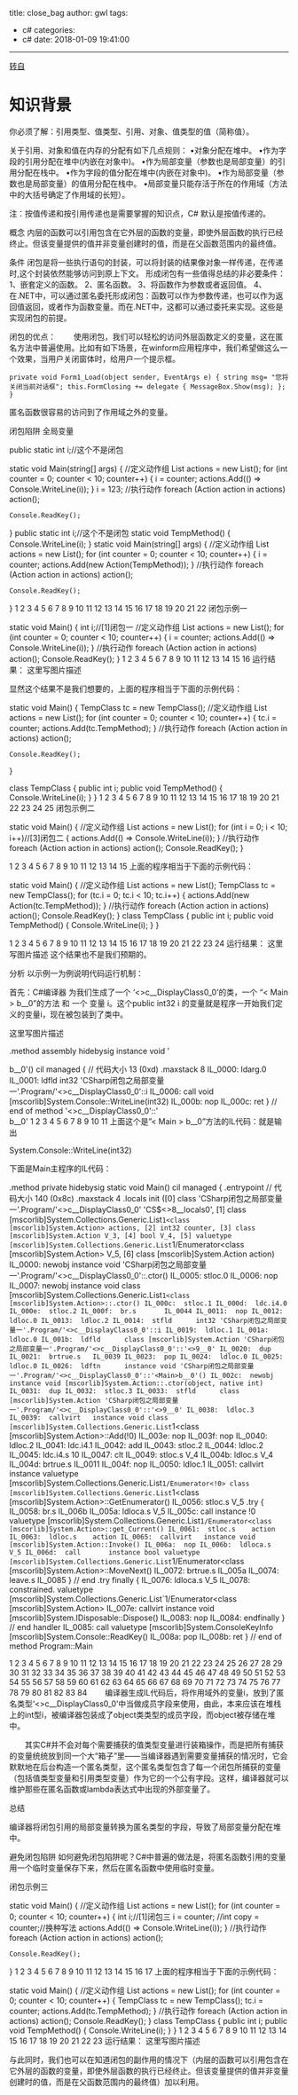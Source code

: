 title: close_bag
author: gwl
tags:
  - c#
categories:
 - c#
date: 2018-01-09 19:41:00
---
[转自](http://blog.csdn.net/cjolj/article/details/60868305)
# 知识背景
你必须了解：引用类型、值类型、引用、对象、值类型的值（简称值）。

关于引用、对象和值在内存的分配有如下几点规则： •对象分配在堆中。 •作为字段的引用分配在堆中(内嵌在对象中)。 
•作为局部变量（参数也是局部变量）的引用分配在栈中。 •作为字段的值分配在堆中(内嵌在对象中)。 
•作为局部变量（参数也是局部变量）的值用分配在栈中。 •局部变量只能存活于所在的作用域（方法中的大括号确定了作用域的长短）。

注：按值传递和按引用传递也是需要掌握的知识点，C# 默认是按值传递的。

概念
内层的函数可以引用包含在它外层的函数的变量，即使外层函数的执行已经终止。但该变量提供的值并非变量创建时的值，而是在父函数范围内的最终值。

条件
闭包是将一些执行语句的封装，可以将封装的结果像对象一样传递，在传递时,这个封装依然能够访问到原上下文。 
形成闭包有一些值得总结的非必要条件： 
1、嵌套定义的函数。 
2、匿名函数。 
3、将函数作为参数或者返回值。 
4、在.NET中，可以通过匿名委托形成闭包：函数可以作为参数传递，也可以作为返回值返回，或者作为函数变量。而在.NET中，这都可以通过委托来实现。这些是实现闭包的前提。

闭包的优点：
　　使用闭包，我们可以轻松的访问外层函数定义的变量，这在匿名方法中普遍使用。比如有如下场景，在winform应用程序中，我们希望做这么一个效果，当用户关闭窗体时，给用户一个提示框。 
  
`
private void Form1_Load(object sender, EventArgs e)
{
       string msg= "您将关闭当前对话框";
       this.FormClosing += delegate
       {
            MessageBox.Show(msg);
       };
}
` 

匿名函数很容易的访问到了作用域之外的变量。

闭包陷阱
全局变量

public static int i;//这个不是闭包

static void Main(string[] args)
{
    //定义动作组
    List<Action> actions = new List<Action>();
    for (int counter = 0; counter < 10; counter++)
    {
        i = counter;
        actions.Add(() => Console.WriteLine(i));
    }
    i = 123;
    //执行动作
    foreach (Action action in actions)
        action();

    Console.ReadKey();

}
public static int i;//这个不是闭包
static void TempMethod()
{
    Console.WriteLine(i);
}
static void Main(string[] args)
{
    //定义动作组
    List<Action> actions = new List<Action>();
    for (int counter = 0; counter < 10; counter++)
    {
        i = counter;
        actions.Add(new Action(TempMethod));
    }
    //执行动作
    foreach (Action action in actions)
        action();

    Console.ReadKey();

}
1
2
3
4
5
6
7
8
9
10
11
12
13
14
15
16
17
18
19
20
21
22
闭包示例一

static void Main()
{
    int i;//[1]闭包一
    //定义动作组
    List<Action> actions = new List<Action>();
    for (int counter = 0; counter < 10; counter++)
    {
        i = counter;
        actions.Add(() => Console.WriteLine(i));
    }
    //执行动作
    foreach (Action action in actions)
        action();
    Console.ReadKey();
}
1
2
3
4
5
6
7
8
9
10
11
12
13
14
15
16
运行结果： 
这里写图片描述

显然这个结果不是我们想要的，上面的程序相当于下面的示例代码：

static void Main()
{
    TempClass tc = new TempClass();
    //定义动作组
    List<Action> actions = new List<Action>();
    for (int counter = 0; counter < 10; counter++)
    {
        tc.i = counter;
        actions.Add(tc.TempMethod);
    }
    //执行动作
    foreach (Action action in actions)
        action();

    Console.ReadKey();
}

class TempClass
{
    public int i;
    public void TempMethod()
    {
        Console.WriteLine(i);
    }
}
1
2
3
4
5
6
7
8
9
10
11
12
13
14
15
16
17
18
19
20
21
22
23
24
25
闭包示例二

static void Main()
{
    //定义动作组
    List<Action> actions = new List<Action>();
    for (int i = 0; i < 10; i++)//[3]闭包二
    {
        actions.Add(() => Console.WriteLine(i));
    }
    //执行动作
    foreach (Action action in actions)
        action();
    Console.ReadKey();
}

1
2
3
4
5
6
7
8
9
10
11
12
13
14
15
上面的程序相当于下面的示例代码：

static void Main()
{
    //定义动作组
    List<Action> actions = new List<Action>();
    TempClass tc = new TempClass();
    for (tc.i = 0; tc.i < 10; tc.i++)
    {
        actions.Add(new Action(tc.TempMethod));
    }
    //执行动作
    foreach (Action action in actions)
        action();
    Console.ReadKey();
}
class TempClass
{
    public int i;
    public void TempMethod()
    {
        Console.WriteLine(i);
    }
}

1
2
3
4
5
6
7
8
9
10
11
12
13
14
15
16
17
18
19
20
21
22
23
24
运行结果： 
这里写图片描述 
这个结果也不是我们预期的。

分析
以示例一为例说明代码运行机制：

首先：C#编译器 为我们生成了一个 ‘<>c__DisplayClass0_0’的类，一个 “< Main > b__0”的方法 和 一个 变量 i。这个public int32 i 的变量就是程序一开始我们定义的变量i，现在被包装到了类中。

这里写图片描述

.method assembly hidebysig instance void 
        '<Main>b__0'() cil managed
{
  // 代码大小       13 (0xd)
  .maxstack  8
  IL_0000:  ldarg.0
  IL_0001:  ldfld      int32 'CSharp闭包之局部变量一'.Program/'<>c__DisplayClass0_0'::i
  IL_0006:  call       void [mscorlib]System.Console::WriteLine(int32)
  IL_000b:  nop
  IL_000c:  ret
} // end of method '<>c__DisplayClass0_0'::'<Main>b__0'
1
2
3
4
5
6
7
8
9
10
11
上面这个是”< Main > b__0”方法的IL代码：就是输出

System.Console::WriteLine(int32)

下面是Main主程序的IL代码：

.method private hidebysig static void  Main() cil managed
{
  .entrypoint
  // 代码大小       140 (0x8c)
  .maxstack  4
  .locals init ([0] class 'CSharp闭包之局部变量一'.Program/'<>c__DisplayClass0_0' 'CS$<>8__locals0',
           [1] class [mscorlib]System.Collections.Generic.List`1<class [mscorlib]System.Action> actions,
           [2] int32 counter,
           [3] class [mscorlib]System.Action V_3,
           [4] bool V_4,
           [5] valuetype [mscorlib]System.Collections.Generic.List`1/Enumerator<class [mscorlib]System.Action> V_5,
           [6] class [mscorlib]System.Action action)
  IL_0000:  newobj     instance void 'CSharp闭包之局部变量一'.Program/'<>c__DisplayClass0_0'::.ctor()
  IL_0005:  stloc.0
  IL_0006:  nop
  IL_0007:  newobj     instance void class [mscorlib]System.Collections.Generic.List`1<class [mscorlib]System.Action>::.ctor()
  IL_000c:  stloc.1
  IL_000d:  ldc.i4.0
  IL_000e:  stloc.2
  IL_000f:  br.s       IL_0044
  IL_0011:  nop
  IL_0012:  ldloc.0
  IL_0013:  ldloc.2
  IL_0014:  stfld      int32 'CSharp闭包之局部变量一'.Program/'<>c__DisplayClass0_0'::i
  IL_0019:  ldloc.1
  IL_001a:  ldloc.0
  IL_001b:  ldfld      class [mscorlib]System.Action 'CSharp闭包之局部变量一'.Program/'<>c__DisplayClass0_0'::'<>9__0'
  IL_0020:  dup
  IL_0021:  brtrue.s   IL_0039
  IL_0023:  pop
  IL_0024:  ldloc.0
  IL_0025:  ldloc.0
  IL_0026:  ldftn      instance void 'CSharp闭包之局部变量一'.Program/'<>c__DisplayClass0_0'::'<Main>b__0'()
  IL_002c:  newobj     instance void [mscorlib]System.Action::.ctor(object,
                                                                    native int)
  IL_0031:  dup
  IL_0032:  stloc.3
  IL_0033:  stfld      class [mscorlib]System.Action 'CSharp闭包之局部变量一'.Program/'<>c__DisplayClass0_0'::'<>9__0'
  IL_0038:  ldloc.3
  IL_0039:  callvirt   instance void class [mscorlib]System.Collections.Generic.List`1<class [mscorlib]System.Action>::Add(!0)
  IL_003e:  nop
  IL_003f:  nop
  IL_0040:  ldloc.2
  IL_0041:  ldc.i4.1
  IL_0042:  add
  IL_0043:  stloc.2
  IL_0044:  ldloc.2
  IL_0045:  ldc.i4.s   10
  IL_0047:  clt
  IL_0049:  stloc.s    V_4
  IL_004b:  ldloc.s    V_4
  IL_004d:  brtrue.s   IL_0011
  IL_004f:  nop
  IL_0050:  ldloc.1
  IL_0051:  callvirt   instance valuetype [mscorlib]System.Collections.Generic.List`1/Enumerator<!0> class [mscorlib]System.Collections.Generic.List`1<class [mscorlib]System.Action>::GetEnumerator()
  IL_0056:  stloc.s    V_5
  .try
  {
    IL_0058:  br.s       IL_006b
    IL_005a:  ldloca.s   V_5
    IL_005c:  call       instance !0 valuetype [mscorlib]System.Collections.Generic.List`1/Enumerator<class [mscorlib]System.Action>::get_Current()
    IL_0061:  stloc.s    action
    IL_0063:  ldloc.s    action
    IL_0065:  callvirt   instance void [mscorlib]System.Action::Invoke()
    IL_006a:  nop
    IL_006b:  ldloca.s   V_5
    IL_006d:  call       instance bool valuetype [mscorlib]System.Collections.Generic.List`1/Enumerator<class [mscorlib]System.Action>::MoveNext()
    IL_0072:  brtrue.s   IL_005a
    IL_0074:  leave.s    IL_0085
  }  // end .try
  finally
  {
    IL_0076:  ldloca.s   V_5
    IL_0078:  constrained. valuetype [mscorlib]System.Collections.Generic.List`1/Enumerator<class [mscorlib]System.Action>
    IL_007e:  callvirt   instance void [mscorlib]System.IDisposable::Dispose()
    IL_0083:  nop
    IL_0084:  endfinally
  }  // end handler
  IL_0085:  call       valuetype [mscorlib]System.ConsoleKeyInfo [mscorlib]System.Console::ReadKey()
  IL_008a:  pop
  IL_008b:  ret
} // end of method Program::Main

1
2
3
4
5
6
7
8
9
10
11
12
13
14
15
16
17
18
19
20
21
22
23
24
25
26
27
28
29
30
31
32
33
34
35
36
37
38
39
40
41
42
43
44
45
46
47
48
49
50
51
52
53
54
55
56
57
58
59
60
61
62
63
64
65
66
67
68
69
70
71
72
73
74
75
76
77
78
79
80
81
82
83
84
　　编译器生成IL代码后，将作用域外的变量i，放到了匿名类型‘<>c__DisplayClass0_0’中当做成员字段来使用，由此，本来应该在堆栈上的int型i，被编译器包装成了object类类型的成员字段，而object被存储在堆中。

　　其实C#并不会对每个需要捕获的值类型变量进行装箱操作，而是把所有捕获的变量统统放到同一个大“箱子”里——当编译器遇到需要变量捕获的情况时，它会默默地在后台构造一个匿名类型，这个匿名类型包含了每一个闭包所捕获的变量（包括值类型变量和引用类型变量）作为它的一个公有字段。这样，编译器就可以维护那些在匿名函数或lambda表达式中出现的外部变量了。

总结

编译器将闭包引用的局部变量转换为匿名类型的字段，导致了局部变量分配在堆中。

避免闭包陷阱
如何避免闭包陷阱呢？C#中普遍的做法是，将匿名函数引用的变量用一个临时变量保存下来，然后在匿名函数中使用临时变量。

闭包示例三

static void Main()
{
    //定义动作组
    List<Action> actions = new List<Action>();
    for (int counter = 0; counter < 10; counter++)
    {
        int i;//[1]闭包三
        i = counter;
        //int copy = counter;//换种写法
        actions.Add(() => Console.WriteLine(i));
    }
    //执行动作
    foreach (Action action in actions)
        action();

    Console.ReadKey();
}
1
2
3
4
5
6
7
8
9
10
11
12
13
14
15
16
17
上面的程序相当于下面的示例代码：

static void Main()
{
    //定义动作组
    List<Action> actions = new List<Action>();
    for (int counter = 0; counter < 10; counter++)
    {
        TempClass tc = new TempClass();
        tc.i = counter;
        actions.Add(tc.TempMethod);
    }
    //执行动作
    foreach (Action action in actions)
        action();
    Console.ReadKey();
}
class TempClass
{
    public int i;
    public void TempMethod()
    {
        Console.WriteLine(i);
    }
}
1
2
3
4
5
6
7
8
9
10
11
12
13
14
15
16
17
18
19
20
21
22
23
运行结果： 
这里写图片描述

与此同时，我们也可以在知道闭包的副作用的情况下（内层的函数可以引用包含在它外层的函数的变量，即使外层函数的执行已经终止。但该变量提供的值并非变量创建时的值，而是在父函数范围内的最终值）加以利用。